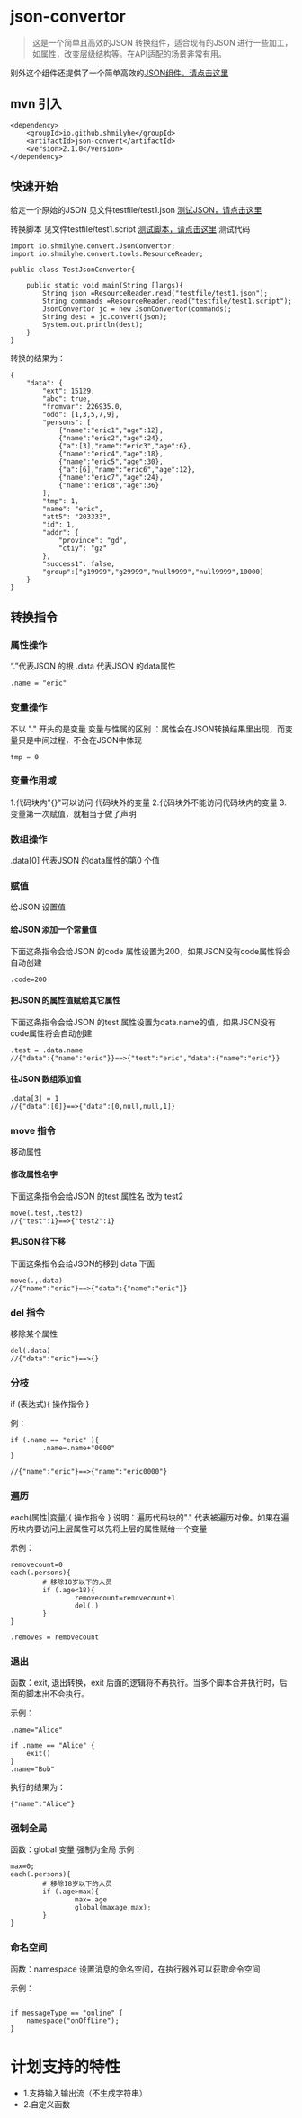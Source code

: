 # json-convertor

> 这是一个简单且高效的JSON 转换组件，适合现有的JSON 进行一些加工，如属性，改变层级结构等。在API适配的场景非常有用。



别外这个组件还提供了一个简单高效的[JSON组件，请点击这里](json.md "JSON组件")

## mvn 引入
```
<dependency>
	<groupId>io.github.shmilyhe</groupId>
	<artifactId>json-convert</artifactId>
	<version>2.1.0</version>
</dependency>
```

## 快速开始

给定一个原始的JSON
见文件testfile/test1.json
[测试JSON，请点击这里](testfile/test1.json "测试JSON")

转换脚本
见文件testfile/test1.script
[测试脚本，请点击这里](testfile/test1.script "测试脚本")
测试代码
```
import io.shmilyhe.convert.JsonConvertor;
import io.shmilyhe.convert.tools.ResourceReader;

public class TestJsonConvertor{

    public static void main(String []args){
        String json =ResourceReader.read("testfile/test1.json");
        String commands =ResourceReader.read("testfile/test1.script");
        JsonConvertor jc = new JsonConvertor(commands);
        String dest = jc.convert(json);
        System.out.println(dest);
    }
}
```
转换的结果为：
```
{
    "data": {
        "ext": 15129,
        "abc": true,
        "fromvar": 226935.0,
        "odd": [1,3,5,7,9],
        "persons": [
            {"name":"eric1","age":12},
            {"name":"eric2","age":24},
            {"a":[3],"name":"eric3","age":6},
            {"name":"eric4","age":18},
            {"name":"eric5","age":30},
            {"a":[6],"name":"eric6","age":12},
            {"name":"eric7","age":24},
            {"name":"eric8","age":36}
        ],
        "tmp": 1,
        "name": "eric",
        "att5": "203333",
        "id": 1,
        "addr": {
            "province": "gd",
            "ctiy": "gz"
        },
        "success1": false,
        "group":["g19999","g29999","null9999","null9999",10000]
    }
}
```




## 转换指令

### 属性操作
“.”代表JSON 的根
.data 代表JSON 的data属性

```
.name = "eric"
```

### 变量操作
不以 "." 开头的是变量
变量与性属的区别 ：属性会在JSON转换结果里出现，而变量只是中间过程，不会在JSON中体现

```
tmp = 0
```
### 变量作用域
1.代码块内"{}"可以访问 代码块外的变量 
2.代码块外不能访问代码块内的变量
3.变量第一次赋值，就相当于做了声明

### 数组操作  
.data[0] 代表JSON 的data属性的第0 个值

### 赋值
给JSON 设置值

#### 给JSON 添加一个常量值

下面这条指令会给JSON 的code 属性设置为200，如果JSON没有code属性将会自动创建
```
.code=200
```

#### 把JSON 的属性值赋给其它属性
下面这条指令会给JSON 的test 属性设置为data.name的值，如果JSON没有code属性将会自动创建
```
.test = .data.name
//{"data":{"name":"eric"}}==>{"test":"eric","data":{"name":"eric"}}
```
#### 往JSON 数组添加值
```
.data[3] = 1
//{"data":[0]}==>{"data":[0,null,null,1]}
```

### move 指令
移动属性

#### 修改属性名字
下面这条指令会给JSON 的test 属性名 改为 test2
```
move(.test,.test2)
//{"test":1}==>{"test2":1}
```

#### 把JSON 往下移
下面这条指令会给JSON的移到 data 下面

```
move(.,.data)
//{"name":"eric"}==>{"data":{"name":"eric"}}
```

### del 指令
移除某个属性

```
del(.data)
//{"data":"eric"}==>{}
```

### 分枝
if (表达式){
        操作指令
}

例：
```
if (.name == "eric" ){
        .name=.name+"0000"
}

//{"name":"eric"}==>{"name":"eric0000"}
```

### 遍历
each(属性|变量){
        操作指令
}
说明：遍历代码块的"." 代表被遍历对像。如果在遍历块内要访问上层属性可以先将上层的属性赋给一个变量

示例：
```
removecount=0
each(.persons){
        # 移除18岁以下的人员
        if (.age<18){
                removecount=removecount+1
                del(.)
        }
}

.removes = removecount

```
### 退出
函数：exit,
退出转换，exit 后面的逻辑将不再执行。当多个脚本合并执行时，后面的脚本出不会执行。

示例：
```
.name="Alice"

if .name == "Alice" {
    exit()
}
.name="Bob"

```
执行的结果为：
```
{"name":"Alice"}
```

### 强制全局
函数：global
变量 强制为全局
示例：
```
max=0;
each(.persons){
        # 移除18岁以下的人员
        if (.age>max){
                max=.age
                global(maxage,max);
        }
}
```

### 命名空间
函数：namespace
设置消息的命名空间，在执行器外可以获取命令空间

示例：
```

if messageType == "online" {
    namespace("onOffLine");
}

```



# 计划支持的特性
* 1.支持输入输出流（不生成字符串）
* 2.自定义函数




